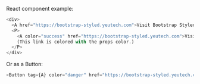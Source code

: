 React component example:

```js
<div>
  <A href="https://bootstrap-styled.yeutech.com">Visit Bootstrap Styled</A>!
  <P>
    <A color="success" href="https://bootstrap-styled.yeutech.com">Visit Bootstrap Styled! </A>
    (This link is colored with the props color.)
  </P>
</div>
```
Or as a Button:


```js
<Button tag={A} color="danger" href="https://bootstrap-styled.yeutech.com">Visit Bootstrap Styled !</Button>
```
